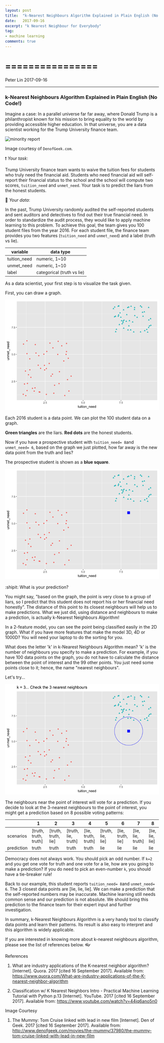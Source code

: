 ```yaml
---
layout: post
title:  "k-Nearest Neighbours Algorithm Explained in Plain English (No Code!)"
date:   2017-09-16
excerpt: "k Nearest Neighbour for Everybody"
tag:
- machine learning
comments: true
---
```



================
================
Peter Lin
2017-09-16

------------------------------------------------------------------------

### k-Nearest Neighbours Algorithm Explained in Plain English (No Code!)

Imagine a case: In a parallel universe far far away, where Donald Trump is a philanthropist known for his mission to bring equality to the world by providing accessible higher education. In that universe, you are a data scientist working for the Trump University finance team.

<img src="https://github.com/peter0083/peter0083.github.io/blob/master/_posts/blogpost_files/figure-markdown_github-ascii_identifiers/tom-cruise-minority-report.jpg" alt="minority report">



Image courtesy of `DenofGeek.com`.

:exclamation: *Your task*:

Trump University finance team wants to waive the tuition fees for students who truly need the financial aid. Students who need financial aid will self-report their financial status to the school and the school will compute two scores, `tuition_need` and `unmet_need`. Your task is to predict the liars from the honest students.

:minidisc: *Your data*:

In the past, Trump University randomly audited the self-reported students and sent auditors and detectives to find out their true financial need. In order to standardize the audit process, they would like to apply machine learning to this problem. To achieve this goal, the team gives you 100 student files from the year 2016. For each student file, the finance team provides you two features (`tuition_need` and `unmet_need`) and a label (truth vs lie).


| variable     | data type                  |
|--------------|----------------------------|
| tuition_need | numeric, 1~10              |
| unmet_need   | numeric, 1~10              |
| label        | categorical (truth vs lie) |

As a data scientist, your first step is to visualize the task given.

First, you can draw a graph.

<img src="../assets/img/blogpost_files/figure-markdown_github-ascii_identifiers/2016%20graph-1.png">

Each 2016 student is a data point. We can plot the 100 student data on a graph.

**Green triangles** are the liars. **Red dots** are the honest students.

Now if you have a prospective student with `tuition_need= 8`and `unmet_need= 6`, based on the graph we just plotted, how far away is the new data point from the truth and lies?

The prospective student is shown as a **blue square**.

<img src="../assets/img//blogpost_files/figure-markdown_github-ascii_identifiers/2016%2B2018%20data%20plotted-1.png">


:shipit: What is your prediction?

You might say, "based on the graph, the point is very close to a group of liars, so I predict that this student does not report his or her financial need honestly". The distance of this point to its closest neighbours will help us to make predictions. What we just did, using distance and neighbours to make a prediction, is actually k-Nearest Neighbours Algorithm!

In a 2-feature model, you can see the point being classified easily in the 2D graph. What if you have more features that make the model 3D, 4D or 1000D? You will need your laptop to do the sorting for you.

What does the letter 'k' in k-Nearest Neighbours Algorithm mean? 'k' is the number of neighbours you specify to make a prediction. For example, if you have 100 data points on the graph, you do not have to calculate the distance between the point of interest and the 99 other points. You just need some points close to it; hence, the name "nearest neighbours".

Let's try...

<img src="../assets/img//blogpost_files/figure-markdown_github-ascii_identifiers/kNN%20in%20action-1.png">


The neighbours near the point of interest will vote for a prediction. If you decide to look at the 3-nearest neighbours to the point of interest, you might get a prediction based on 8 possible voting patterns:

|            | 1                     | 2                   | 3                   | 4                   | 5                 | 6                 | 7                 | 8               |
|------------|-----------------------|---------------------|---------------------|---------------------|-------------------|-------------------|-------------------|-----------------|
| scenarios  | [truth, truth, truth] | [truth, truth, lie] | [truth, lie, truth] | [lie, truth, truth] | [truth, lie, lie] | [lie, truth, lie] | [lie, lie, truth] | [lie, lie, lie] |
| prediction | truth                 | truth               | truth               | truth               | lie               | lie               | lie               | lie             |

Democracy does not always work. You should pick an odd number. If `k=2` and you get one vote for truth and one vote for a lie, how are you going to make a prediction? If you do need to pick an even-number `k`, you should have a tie-breaker rule!

Back to our example, this student reports `tuition_need= 8`and `unmet_need= 6`. The 3 closest data points are \[lie, lie, lie\]. We can make a prediction that the self-reported numbers may be inaccurate. Machine learning still needs common sense and our prediction is not absolute. We should bring this prediction to the finance team for their expert input and further investigation.

In summary, k-Nearest Neighbours Algorithm is a very handy tool to classify data points and learn their patterns. Its result is also easy to interpret and this algorithm is widely applicable.

If you are interested in knowing more about k-nearest neighbours algorithm, please see the list of references below. :eyeglasses:

References

1. What are industry applications of the K-nearest neighbor algorithm? [Internet]. Quora. 2017 [cited 16 September 2017]. Available from: https://www.quora.com/What-are-industry-applications-of-the-K-nearest-neighbor-algorithm

2. Classification w/ K Nearest Neighbors Intro - Practical Machine Learning Tutorial with Python p.13 [Internet]. YouTube. 2017 [cited 16 September 2017]. Available from: https://www.youtube.com/watch?v=44jq6ano5n0

Image Courtesy

1. The Mummy: Tom Cruise linked with lead in new film [Internet]. Den of Geek. 2017 [cited 16 September 2017]. Available from: http://www.denofgeek.com/movies/the-mummy/37980/the-mummy-tom-cruise-linked-with-lead-in-new-film
